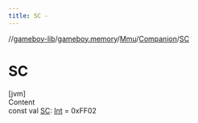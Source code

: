 ```yaml
---
title: SC -
---
```

//[gameboy-lib](../../../index.md)/[gameboy.memory](../../index.md)/[Mmu](../index.md)/[Companion](index.md)/[SC](-s-c.md)



# SC  
[jvm]  
Content  
const val [SC](-s-c.md): [Int](https://kotlinlang.org/api/latest/jvm/stdlib/kotlin/-int/index.html) = 0xFF02  



